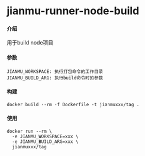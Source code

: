 # jianmu-runner-node-build

#### 介绍
用于build node项目

#### 参数
```
JIANMU_WORKSPACE: 执行打包命令的工作目录
JIANMU_BUILD_ARG: 执行build命令时的参数
```

#### 构建
```
docker build --rm -f Dockerfile -t jianmuxxx/tag .
```

#### 使用
```
docker run --rm \
  -e JIANMU_WORKSPACE=xxx \
  -e JIANMU_BUILD_ARG=xxx \
  jianmuxxx/tag
```
